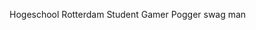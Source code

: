Hogeschool Rotterdam Student
Gamer
Pogger swag man

<!---
hamid1103/hamid1103 is a ✨ special ✨ repository because its `README.md` (this file) appears on your GitHub profile.
You can click the Preview link to take a look at your changes.
--->
